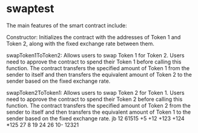 # swaptest
The main features of the smart contract include:

Constructor: Initializes the contract with the addresses of Token 1 and Token 2, along with the fixed exchange rate between them.

swapToken1ToToken2: Allows users to swap Token 1 for Token 2. Users need to approve the contract to spend their Token 1 before calling this function. The contract transfers the specified amount of Token 1 from the sender to itself and then transfers the equivalent amount of Token 2 to the sender based on the fixed exchange rate.

swapToken2ToToken1: Allows users to swap Token 2 for Token 1. Users need to approve the contract to spend their Token 2 before calling this function. The contract transfers the specified amount of Token 2 from the sender to itself and then transfers the equivalent amount of Token 1 to the sender based on the fixed exchange rate.
jb
12
61515
+5
+12
+123
+124
*125
27
8
19
24
26
10-
12321
